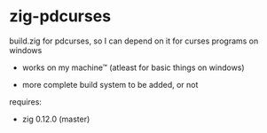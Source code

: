 # zig-pdcurses
build.zig for pdcurses, so I can depend on it for curses programs on windows

- works on my machine™ (atleast for basic things on windows)

- more complete build system to be added, or not

requires:
 - zig 0.12.0 (master)

